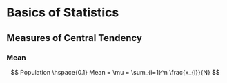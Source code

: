 # Basics of Statistics

## Measures of Central Tendency

### Mean

$$
Population \hspace{0.1} Mean = \mu = \sum_{i=1}^n \frac{x_{i}}{N}
$$
